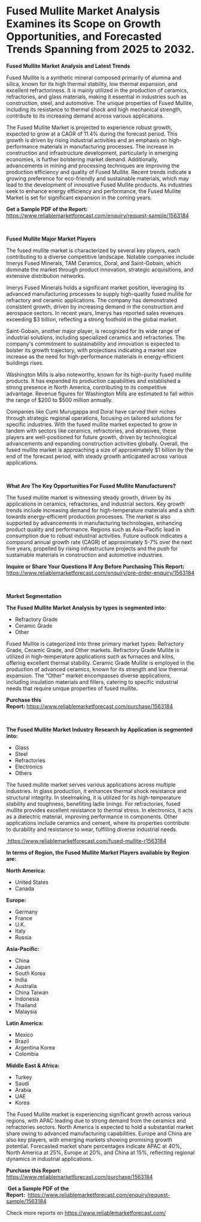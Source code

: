 <p><h1>Fused Mullite Market Analysis Examines its Scope on Growth Opportunities, and Forecasted Trends Spanning from 2025 to 2032.</h1></p><p><strong>Fused Mullite Market Analysis and Latest Trends</strong></p>
<p><p>Fused Mullite is a synthetic mineral composed primarily of alumina and silica, known for its high thermal stability, low thermal expansion, and excellent refractoriness. It is mainly utilized in the production of ceramics, refractories, and glass materials, making it essential in industries such as construction, steel, and automotive. The unique properties of Fused Mullite, including its resistance to thermal shock and high mechanical strength, contribute to its increasing demand across various applications.</p><p>The Fused Mullite Market is projected to experience robust growth, expected to grow at a CAGR of 11.4% during the forecast period. This growth is driven by rising industrial activities and an emphasis on high-performance materials in manufacturing processes. The increase in construction and infrastructure development, particularly in emerging economies, is further bolstering market demand. Additionally, advancements in mining and processing techniques are improving the production efficiency and quality of Fused Mullite. Recent trends indicate a growing preference for eco-friendly and sustainable materials, which may lead to the development of innovative Fused Mullite products. As industries seek to enhance energy efficiency and performance, the Fused Mullite Market is set for significant expansion in the coming years.</p></p>
<p><strong>Get a Sample PDF of the Report:&nbsp;</strong> <a href="https://www.reliablemarketforecast.com/enquiry/request-sample/1563184?utm_campaign=1893&utm_medium=2&utm_source=Github&utm_content=ia&utm_term=30012025&utm_id=fused-mullite">https://www.reliablemarketforecast.com/enquiry/request-sample/1563184</a></p>
<p>&nbsp;</p>
<p><strong>Fused Mullite Major Market Players</strong></p>
<p><p>The fused mullite market is characterized by several key players, each contributing to a diverse competitive landscape. Notable companies include Imerys Fused Minerals, TAM Ceramics, Doral, and Saint-Gobain, which dominate the market through product innovation, strategic acquisitions, and extensive distribution networks.</p><p>Imerys Fused Minerals holds a significant market position, leveraging its advanced manufacturing processes to supply high-quality fused mullite for refractory and ceramic applications. The company has demonstrated consistent growth, driven by increasing demand in the construction and aerospace sectors. In recent years, Imerys has reported sales revenues exceeding $3 billion, reflecting a strong foothold in the global market.</p><p>Saint-Gobain, another major player, is recognized for its wide range of industrial solutions, including specialized ceramics and refractories. The company's commitment to sustainability and innovation is expected to bolster its growth trajectory, with projections indicating a market size increase as the need for high-performance materials in energy-efficient buildings rises. </p><p>Washington Mills is also noteworthy, known for its high-purity fused mullite products. It has expanded its production capabilities and established a strong presence in North America, contributing to its competitive advantage. Revenue figures for Washington Mills are estimated to fall within the range of $200 to $500 million annually.</p><p>Companies like Cumi Murugappa and Doral have carved their niches through strategic regional operations, focusing on tailored solutions for specific industries. With the fused mullite market expected to grow in tandem with sectors like ceramics, refractories, and abrasives, these players are well-positioned for future growth, driven by technological advancements and expanding construction activities globally. Overall, the fused mullite market is approaching a size of approximately $1 billion by the end of the forecast period, with steady growth anticipated across various applications.</p></p>
<p>&nbsp;</p>
<p><strong>What Are The Key Opportunities For Fused Mullite Manufacturers?</strong></p>
<p><p>The fused mullite market is witnessing steady growth, driven by its applications in ceramics, refractories, and industrial sectors. Key growth trends include increasing demand for high-temperature materials and a shift towards energy-efficient production processes. The market is also supported by advancements in manufacturing technologies, enhancing product quality and performance. Regions such as Asia-Pacific lead in consumption due to robust industrial activities. Future outlook indicates a compound annual growth rate (CAGR) of approximately 5-7% over the next five years, propelled by rising infrastructure projects and the push for sustainable materials in construction and automotive industries.</p></p>
<p><strong>Inquire or Share Your Questions If Any Before Purchasing This Report:</strong> <a href="https://www.reliablemarketforecast.com/enquiry/pre-order-enquiry/1563184?utm_campaign=1893&utm_medium=2&utm_source=Github&utm_content=ia&utm_term=30012025&utm_id=fused-mullite">https://www.reliablemarketforecast.com/enquiry/pre-order-enquiry/1563184</a></p>
<p>&nbsp;</p>
<p><strong>Market Segmentation</strong></p>
<p><strong>The Fused Mullite Market Analysis by types is segmented into:</strong></p>
<p><ul><li>Refractory Grade</li><li>Ceramic Grade</li><li>Other</li></ul></p>
<p><p>Fused Mullite is categorized into three primary market types: Refractory Grade, Ceramic Grade, and Other markets. Refractory Grade Mullite is utilized in high-temperature applications such as furnaces and kilns, offering excellent thermal stability. Ceramic Grade Mullite is employed in the production of advanced ceramics, known for its strength and low thermal expansion. The "Other" market encompasses diverse applications, including insulation materials and fillers, catering to specific industrial needs that require unique properties of fused mullite.</p></p>
<p><strong>Purchase this Report:&nbsp;</strong><a href="https://www.reliablemarketforecast.com/purchase/1563184?utm_campaign=1893&utm_medium=2&utm_source=Github&utm_content=ia&utm_term=30012025&utm_id=fused-mullite">https://www.reliablemarketforecast.com/purchase/1563184</a></p>
<p>&nbsp;</p>
<p><strong>The Fused Mullite Market Industry Research by Application is segmented into:</strong></p>
<p><ul><li>Glass</li><li>Steel</li><li>Refractories</li><li>Electronics</li><li>Others</li></ul></p>
<p><p>The fused mullite market serves various applications across multiple industries. In glass production, it enhances thermal shock resistance and structural integrity. In steelmaking, it is utilized for its high-temperature stability and toughness, benefiting ladle linings. For refractories, fused mullite provides excellent resistance to thermal stress. In electronics, it acts as a dielectric material, improving performance in components. Other applications include ceramics and cement, where its properties contribute to durability and resistance to wear, fulfilling diverse industrial needs.</p></p>
<p><a href="https://www.reliablemarketforecast.com/fused-mullite-r1563184?utm_campaign=1893&utm_medium=2&utm_source=Github&utm_content=ia&utm_term=30012025&utm_id=fused-mullite">&nbsp;https://www.reliablemarketforecast.com/fused-mullite-r1563184</a></p>
<p><strong>In terms of Region, the Fused Mullite Market Players available by Region are:</strong></p>
<p>
    <p> <strong> North America: </strong>
        <ul>
            <li>United States</li>
            <li>Canada</li>
        </ul>
        </p> 
    <p> <strong> Europe: </strong>
        <ul>
            <li>Germany</li>
            <li>France</li>
            <li>U.K.</li>
            <li>Italy</li>
            <li>Russia</li>
        </ul>
        </p> 
    <p> <strong> Asia-Pacific: </strong>
        <ul>
            <li>China</li>
            <li>Japan</li>
            <li>South Korea</li>
            <li>India</li>
            <li>Australia</li>
            <li>China Taiwan</li>
            <li>Indonesia</li>
            <li>Thailand</li>
            <li>Malaysia</li>
        </ul>
        </p> 
    <p> <strong> Latin America: </strong>
        <ul>
            <li>Mexico</li>
            <li>Brazil</li>
            <li>Argentina Korea</li>
            <li>Colombia</li>
        </ul>
        </p> 
    <p> <strong> Middle East & Africa: </strong>
        <ul>
            <li>Turkey</li>
            <li>Saudi</li>
            <li>Arabia</li>
            <li>UAE</li>
            <li>Korea</li>
        </ul>
    </p>
    </p>
<p><p>The Fused Mullite market is experiencing significant growth across various regions, with APAC leading due to strong demand from the ceramics and refractories sectors. North America is expected to hold a substantial market share owing to advanced manufacturing capabilities. Europe and China are also key players, with emerging markets showing promising growth potential. Forecasted market share percentages indicate APAC at 40%, North America at 25%, Europe at 20%, and China at 15%, reflecting regional dynamics in industrial applications.</p></p>
<p><strong>Purchase this Report: </strong><a href="https://www.reliablemarketforecast.com/purchase/1563184?utm_campaign=1893&utm_medium=2&utm_source=Github&utm_content=ia&utm_term=30012025&utm_id=fused-mullite">https://www.reliablemarketforecast.com/purchase/1563184</a></p>
<p>&nbsp;<strong>Get a Sample PDF of the Report:&nbsp;&nbsp;</strong><a href="https://www.reliablemarketforecast.com/enquiry/request-sample/1563184?utm_campaign=1893&utm_medium=2&utm_source=Github&utm_content=ia&utm_term=30012025&utm_id=fused-mullite">https://www.reliablemarketforecast.com/enquiry/request-sample/1563184</a></p>
<p><strong></strong></p>
<p>Check more reports on <a href="https://www.reliablemarketforecast.com/?utm_campaign=1893&utm_medium=2&utm_source=Github&utm_content=ia&utm_term=30012025&utm_id=fused-mullite">https://www.reliablemarketforecast.com/</a></p>